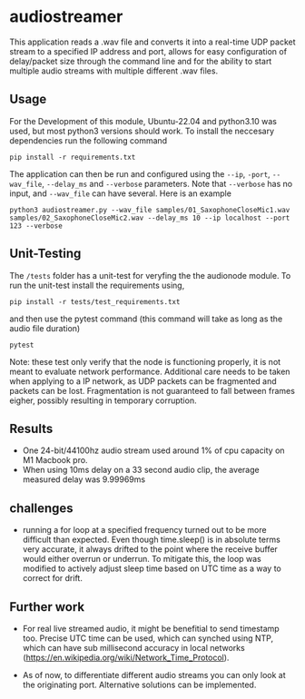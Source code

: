# audiostreamer

This application reads a .wav file and converts it into a real-time UDP packet stream to a specified IP address and port, allows for easy configuration of delay/packet size through the command line and for the ability to start multiple audio streams with multiple different .wav files.

## Usage

For the Development of this module, Ubuntu-22.04 and python3.10 was used, but most python3 versions should work. To install the neccesary dependencies run the following command

```
pip install -r requirements.txt
```

The application can then be run and configured using the `--ip`, `-port`, `--wav_file`, `--delay_ms` and `--verbose` parameters. Note that `--verbose` has no input, and `--wav_file` can have several. Here is an example

```
python3 audiostreamer.py --wav_file samples/01_SaxophoneCloseMic1.wav samples/02_SaxophoneCloseMic2.wav --delay_ms 10 --ip localhost --port 123 --verbose 
```

## Unit-Testing

The `/tests` folder has a unit-test for veryfing the the audionode module. To run the unit-test install the requirements using,

```
pip install -r tests/test_requirements.txt
```

and then use the pytest command (this command will take as long as the audio file duration)

```
pytest
```

Note: these test only verify that the node is functioning properly, it is not meant to evaluate network performance. Additional care needs to be taken when applying to a IP network, as UDP packets can be fragmented and packets can be lost. Fragmentation is not guaranteed to fall between frames eigher, possibly resulting in temporary corruption.

## Results

- One 24-bit/44100hz audio stream used around 1% of cpu capacity on M1 Macbook pro.
- When using 10ms delay on a 33 second audio clip, the average measured delay was 9.99969ms

## challenges

- running a for loop at a specified frequency turned out to be more difficult than expected. Even though time.sleep() is in absolute terms very accurate, it always drifted to the point where the receive buffer would either overrun or underrun. To mitigate this, the loop was modified to actively adjust sleep time based on UTC time as a way to correct for drift.

## Further work

- For real live streamed audio, it might be benefitial to send timestamp too. Precise UTC time can be used, which can synched using NTP, which can have sub millisecond accuracy in local networks (https://en.wikipedia.org/wiki/Network_Time_Protocol).

- As of now, to differentiate different audio streams you can only look at the originating port. Alternative solutions can be implemented.